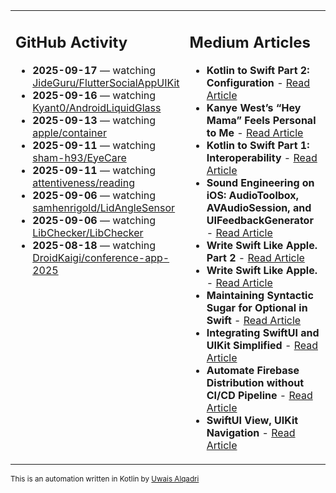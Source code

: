 <table>
<tr>
<td valign="top" width="50%">
        
## GitHub Activity
           
- **2025-09-17** — watching [JideGuru/FlutterSocialAppUIKit](https://github.com/JideGuru/FlutterSocialAppUIKit)
- **2025-09-16** — watching [Kyant0/AndroidLiquidGlass](https://github.com/Kyant0/AndroidLiquidGlass)
- **2025-09-13** — watching [apple/container](https://github.com/apple/container)
- **2025-09-11** — watching [sham-h93/EyeCare](https://github.com/sham-h93/EyeCare)
- **2025-09-11** — watching [attentiveness/reading](https://github.com/attentiveness/reading)
- **2025-09-06** — watching [samhenrigold/LidAngleSensor](https://github.com/samhenrigold/LidAngleSensor)
- **2025-09-06** — watching [LibChecker/LibChecker](https://github.com/LibChecker/LibChecker)
- **2025-08-18** — watching [DroidKaigi/conference-app-2025](https://github.com/DroidKaigi/conference-app-2025)
            
</td>
        
<td valign="top" width="50%">
        
## Medium Articles
            
- **Kotlin to Swift Part 2: Configuration** - [Read Article](https://medium.com/@uwaisalqadri/kotlin-to-swift-part-2-configuration-9fe83f473516?source=rss-e28d558666f9------2)
- **Kanye West’s “Hey Mama” Feels Personal to Me** - [Read Article](https://medium.com/@uwaisalqadri/kanye-wests-hey-mama-feels-personal-to-me-9f49400e2814?source=rss-e28d558666f9------2)
- **Kotlin to Swift Part 1: Interoperability** - [Read Article](https://medium.com/@uwaisalqadri/kotlin-to-swift-part-1-interoperability-12cebe98bf52?source=rss-e28d558666f9------2)
- **Sound Engineering on iOS: AudioToolbox, AVAudioSession, and UIFeedbackGenerator** - [Read Article](https://medium.com/@uwaisalqadri/sound-engineering-on-ios-audiotoolbox-avaudiosession-and-uifeedbackgenerator-7ecee15db93a?source=rss-e28d558666f9------2)
- **Write Swift Like Apple. Part 2** - [Read Article](https://medium.com/@uwaisalqadri/write-swift-like-apple-part-2-44e025e51824?source=rss-e28d558666f9------2)
- **Write Swift Like Apple.** - [Read Article](https://medium.com/@uwaisalqadri/write-swift-like-apple-4c4331cf140c?source=rss-e28d558666f9------2)
- **Maintaining Syntactic Sugar for Optional in Swift** - [Read Article](https://medium.com/@uwaisalqadri/maintaining-syntactic-sugar-for-optional-in-swift-dfb7f9019fba?source=rss-e28d558666f9------2)
- **Integrating SwiftUI and UIKit Simplified** - [Read Article](https://medium.com/@uwaisalqadri/seamlessly-bridging-swiftui-and-uikit-a-practical-approach-f7cb8d2f6f11?source=rss-e28d558666f9------2)
- **Automate Firebase Distribution without CI/CD Pipeline** - [Read Article](https://medium.com/@uwaisalqadri/automate-firebase-distribution-89cb261fd860?source=rss-e28d558666f9------2)
- **SwiftUI View, UIKit Navigation** - [Read Article](https://medium.com/@uwaisalqadri/swiftui-view-uikit-navigation-74aa22fc0e0?source=rss-e28d558666f9------2)
            
</td>
</tr>
</table>
        
<sub>This is an automation written in Kotlin by <a href="https://uwais.framer.website/">Uwais Alqadri</a></sub>